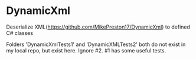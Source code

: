 # DynamicXml
Deserialize XML(https://github.com/MikePreston17/DynamicXml) to defined C# classes

Folders 'DynamicXmlTests1' and 'DynamicXMLTests2' both do not exist in my local repo, but exist here.  Ignore #2.  #1 has some useful tests.
